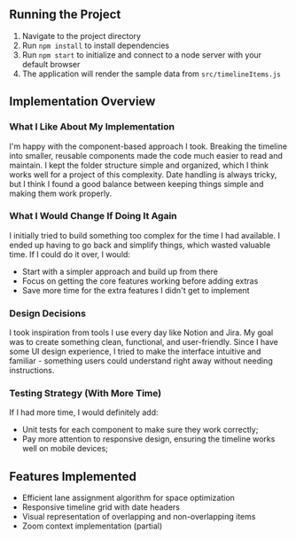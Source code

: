 ## Running the Project

1. Navigate to the project directory
2. Run `npm install` to install dependencies
3. Run `npm start` to initialize and connect to a node server with your default browser
4. The application will render the sample data from `src/timelineItems.js`

## Implementation Overview

### What I Like About My Implementation

I'm happy with the component-based approach I took. Breaking the timeline into smaller, reusable components made the code much easier to read and maintain. I kept the folder structure simple and organized, which I think works well for a project of this complexity. Date handling is always tricky, but I think I found a good balance between keeping things simple and making them work properly.

### What I Would Change If Doing It Again

I initially tried to build something too complex for the time I had available. I ended up having to go back and simplify things, which wasted valuable time. If I could do it over, I would:
- Start with a simpler approach and build up from there
- Focus on getting the core features working before adding extras
- Save more time for the extra features I didn't get to implement

### Design Decisions

I took inspiration from tools I use every day like Notion and Jira. My goal was to create something clean, functional, and user-friendly. Since I have some UI design experience, I tried to make the interface intuitive and familiar - something users could understand right away without needing instructions.

### Testing Strategy (With More Time)

If I had more time, I would definitely add:
- Unit tests for each component to make sure they work correctly;
- Pay more attention to responsive design, ensuring the timeline works well on mobile devices;

## Features Implemented

- Efficient lane assignment algorithm for space optimization
- Responsive timeline grid with date headers
- Visual representation of overlapping and non-overlapping items
- Zoom context implementation (partial)